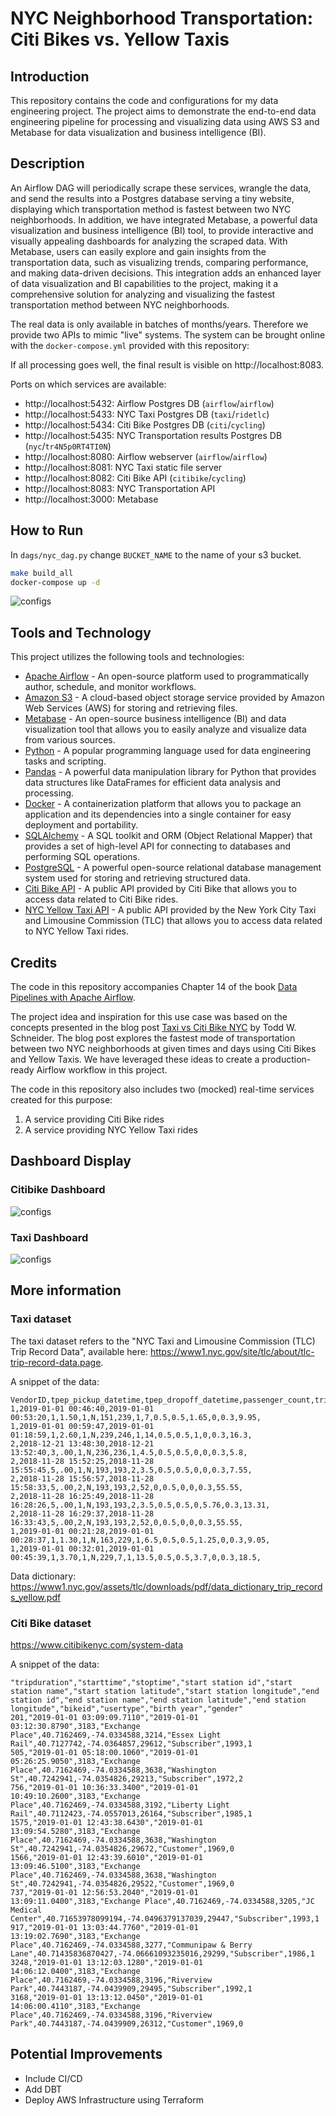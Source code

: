 # NYC Neighborhood Transportation: Citi Bikes vs. Yellow Taxis

## Introduction

This repository contains the code and configurations for my data engineering project. The project aims to demonstrate the end-to-end data engineering pipeline for processing and visualizing data using AWS S3 and Metabase for data visualization and business intelligence (BI).

## Description

An Airflow DAG will periodically scrape these services, wrangle the data, and send the results into a Postgres database serving a tiny website, displaying which transportation method is fastest between two NYC neighborhoods. In addition, we have integrated Metabase, a powerful data visualization and business intelligence (BI) tool, to provide interactive and visually appealing dashboards for analyzing the scraped data. With Metabase, users can easily explore and gain insights from the transportation data, such as visualizing trends, comparing performance, and making data-driven decisions. This integration adds an enhanced layer of data visualization and BI capabilities to the project, making it a comprehensive solution for analyzing and visualizing the fastest transportation method between NYC neighborhoods.

The real data is only available in batches of months/years. Therefore we provide two APIs to mimic "live"
systems. The system can be brought online with the `docker-compose.yml` provided with this repository:

If all processing goes well, the final result is visible on http://localhost:8083.

Ports on which services are available:

- http://localhost:5432: Airflow Postgres DB (`airflow`/`airflow`)
- http://localhost:5433: NYC Taxi Postgres DB (`taxi`/`ridetlc`)
- http://localhost:5434: Citi Bike Postgres DB (`citi`/`cycling`)
- http://localhost:5435: NYC Transportation results Postgres DB (`nyc`/`tr4N5p0RT4TI0N`)
- http://localhost:8080: Airflow webserver (`airflow`/`airflow`)
- http://localhost:8081: NYC Taxi static file server
- http://localhost:8082: Citi Bike API (`citibike`/`cycling`)
- http://localhost:8083: NYC Transportation API
- http://localhost:3000: Metabase

## How to Run

In `dags/nyc_dag.py` change `BUCKET_NAME` to the name of your s3 bucket.

```bash
make build_all
docker-compose up -d
```

![configs](images/airflow_ui_config.png)

## Tools and Technology

This project utilizes the following tools and technologies:

- [Apache Airflow](https://airflow.apache.org/) - An open-source platform used to programmatically author, schedule, and monitor workflows.
- [Amazon S3](https://aws.amazon.com/s3/) - A cloud-based object storage service provided by Amazon Web Services (AWS) for storing and retrieving files.
- [Metabase](https://www.metabase.com/) - An open-source business intelligence (BI) and data visualization tool that allows you to easily analyze and visualize data from various sources.
- [Python](https://www.python.org/) - A popular programming language used for data engineering tasks and scripting.
- [Pandas](https://pandas.pydata.org/) - A powerful data manipulation library for Python that provides data structures like DataFrames for efficient data analysis and processing.
- [Docker](https://www.docker.com/) - A containerization platform that allows you to package an application and its dependencies into a single container for easy deployment and portability.
- [SQLAlchemy](https://www.sqlalchemy.org/) - A SQL toolkit and ORM (Object Relational Mapper) that provides a set of high-level API for connecting to databases and performing SQL operations.
- [PostgreSQL](https://www.postgresql.org/) - A powerful open-source relational database management system used for storing and retrieving structured data.
- [Citi Bike API](https://www.citibikenyc.com/system-data) - A public API provided by Citi Bike that allows you to access data related to Citi Bike rides.
- [NYC Yellow Taxi API](https://www1.nyc.gov/site/tlc/about/tlc-trip-record-data.page) - A public API provided by the New York City Taxi and Limousine Commission (TLC) that allows you to access data related to NYC Yellow Taxi rides.

## Credits

The code in this repository accompanies Chapter 14 of the book [Data Pipelines with Apache Airflow](https://www.manning.com/books/data-pipelines-with-apache-airflow).

The project idea and inspiration for this use case was based on the concepts presented in the blog post [Taxi vs Citi Bike NYC](https://toddwschneider.com/posts/taxi-vs-citi-bike-nyc) by Todd W. Schneider. The blog post explores the fastest mode of transportation between two NYC neighborhoods at given times and days using Citi Bikes and Yellow Taxis. We have leveraged these ideas to create a production-ready Airflow workflow in this project.

The code in this repository also includes two (mocked) real-time services created for this purpose:

1. A service providing Citi Bike rides
2. A service providing NYC Yellow Taxi rides


## Dashboard Display

### Citibike Dashboard

![configs](images/citibike_dashboard.png)

### Taxi Dashboard

![configs](images/taxi_dashboard.png)


## More information

### Taxi dataset

The taxi dataset refers to the "NYC Taxi and Limousine Commission (TLC) Trip Record Data", available here:
https://www1.nyc.gov/site/tlc/about/tlc-trip-record-data.page.

A snippet of the data:

```csv
VendorID,tpep_pickup_datetime,tpep_dropoff_datetime,passenger_count,trip_distance,RatecodeID,store_and_fwd_flag,PULocationID,DOLocationID,payment_type,fare_amount,extra,mta_tax,tip_amount,tolls_amount,improvement_surcharge,total_amount,congestion_surcharge
1,2019-01-01 00:46:40,2019-01-01 00:53:20,1,1.50,1,N,151,239,1,7,0.5,0.5,1.65,0,0.3,9.95,
1,2019-01-01 00:59:47,2019-01-01 01:18:59,1,2.60,1,N,239,246,1,14,0.5,0.5,1,0,0.3,16.3,
2,2018-12-21 13:48:30,2018-12-21 13:52:40,3,.00,1,N,236,236,1,4.5,0.5,0.5,0,0,0.3,5.8,
2,2018-11-28 15:52:25,2018-11-28 15:55:45,5,.00,1,N,193,193,2,3.5,0.5,0.5,0,0,0.3,7.55,
2,2018-11-28 15:56:57,2018-11-28 15:58:33,5,.00,2,N,193,193,2,52,0,0.5,0,0,0.3,55.55,
2,2018-11-28 16:25:49,2018-11-28 16:28:26,5,.00,1,N,193,193,2,3.5,0.5,0.5,0,5.76,0.3,13.31,
2,2018-11-28 16:29:37,2018-11-28 16:33:43,5,.00,2,N,193,193,2,52,0,0.5,0,0,0.3,55.55,
1,2019-01-01 00:21:28,2019-01-01 00:28:37,1,1.30,1,N,163,229,1,6.5,0.5,0.5,1.25,0,0.3,9.05,
1,2019-01-01 00:32:01,2019-01-01 00:45:39,1,3.70,1,N,229,7,1,13.5,0.5,0.5,3.7,0,0.3,18.5,
```

Data dictionary: https://www1.nyc.gov/assets/tlc/downloads/pdf/data_dictionary_trip_records_yellow.pdf

### Citi Bike dataset

https://www.citibikenyc.com/system-data

A snippet of the data:

```csv
"tripduration","starttime","stoptime","start station id","start station name","start station latitude","start station longitude","end station id","end station name","end station latitude","end station longitude","bikeid","usertype","birth year","gender"
201,"2019-01-01 03:09:09.7110","2019-01-01 03:12:30.8790",3183,"Exchange Place",40.7162469,-74.0334588,3214,"Essex Light Rail",40.7127742,-74.0364857,29612,"Subscriber",1993,1
505,"2019-01-01 05:18:00.1060","2019-01-01 05:26:25.9050",3183,"Exchange Place",40.7162469,-74.0334588,3638,"Washington St",40.7242941,-74.0354826,29213,"Subscriber",1972,2
756,"2019-01-01 10:36:33.3400","2019-01-01 10:49:10.2600",3183,"Exchange Place",40.7162469,-74.0334588,3192,"Liberty Light Rail",40.7112423,-74.0557013,26164,"Subscriber",1985,1
1575,"2019-01-01 12:43:38.6430","2019-01-01 13:09:54.5280",3183,"Exchange Place",40.7162469,-74.0334588,3638,"Washington St",40.7242941,-74.0354826,29672,"Customer",1969,0
1566,"2019-01-01 12:43:39.6010","2019-01-01 13:09:46.5100",3183,"Exchange Place",40.7162469,-74.0334588,3638,"Washington St",40.7242941,-74.0354826,29522,"Customer",1969,0
737,"2019-01-01 12:56:53.2040","2019-01-01 13:09:11.0400",3183,"Exchange Place",40.7162469,-74.0334588,3205,"JC Medical Center",40.71653978099194,-74.0496379137039,29447,"Subscriber",1993,1
917,"2019-01-01 13:03:44.7760","2019-01-01 13:19:02.7690",3183,"Exchange Place",40.7162469,-74.0334588,3277,"Communipaw & Berry Lane",40.71435836870427,-74.06661093235016,29299,"Subscriber",1986,1
3248,"2019-01-01 13:12:03.1280","2019-01-01 14:06:12.0400",3183,"Exchange Place",40.7162469,-74.0334588,3196,"Riverview Park",40.7443187,-74.0439909,29495,"Subscriber",1992,1
3168,"2019-01-01 13:13:12.0450","2019-01-01 14:06:00.4110",3183,"Exchange Place",40.7162469,-74.0334588,3196,"Riverview Park",40.7443187,-74.0439909,26312,"Customer",1969,0
```

## Potential Improvements

- Include CI/CD
- Add DBT
- Deploy AWS Infrastructure using Terraform 
